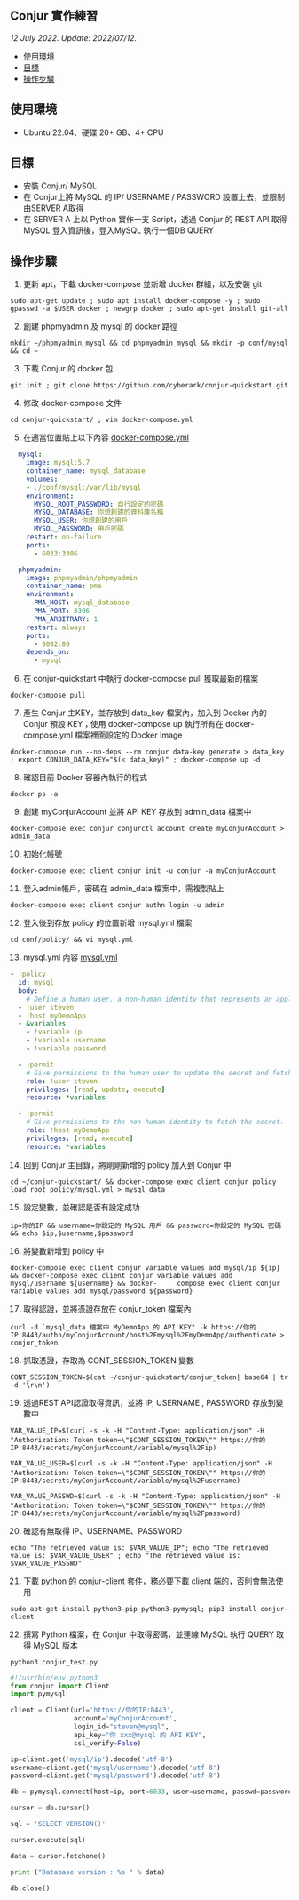 ## Conjur 實作練習

*12 July 2022. Update: 2022/07/12.*

* [使用環境](#env)
* [目標](#target)
* [操作步驟](#procedure)

<h2 id="env">使用環境</h2>

* Ubuntu 22.04、硬碟 20+ GB、4+ CPU

<h2 id="target">目標</h2>

* 安裝 Conjur/ MySQL  
* 在 Conjur上將 MySQL 的 IP/ USERNAME / PASSWORD 設置上去，並限制由SERVER A取得  
* 在 SERVER A 上以 Python 實作一支 Script，透過 Conjur 的 REST API 取得MySQL 登入資訊後，登入MySQL 執行一個DB QUERY  

<h2 id="procedure">操作步驟</h2>

1. 更新 apt，下載 docker-compose 並新增 docker 群組，以及安裝 git

```
sudo apt-get update ; sudo apt install docker-compose -y ; sudo gpasswd -a $USER docker ; newgrp docker ; sudo apt-get install git-all
```

2. 創建 phpmyadmin 及 mysql 的 docker 路徑

```
mkdir ~/phpmyadmin_mysql && cd phpmyadmin_mysql && mkdir -p conf/mysql && cd ~
```

3. 下載 Conjur 的 docker 包

```
git init ; git clone https://github.com/cyberark/conjur-quickstart.git
```

4. 修改 docker-compose 文件

```
cd conjur-quickstart/ ; vim docker-compose.yml
```

5. 在適當位置貼上以下內容 [docker-compose.yml](https://github.com/StevenHsu22/Conjur)

```yml
  mysql:
    image: mysql:5.7
    container_name: mysql_database
    volumes:
    - ./conf/mysql:/var/lib/mysql
    environment:
      MYSQL_ROOT_PASSWORD: 自行設定的密碼
      MYSQL_DATABASE: 你想創建的資料庫名稱
      MYSQL_USER: 你想創建的用戶
      MYSQL_PASSWORD: 用戶密碼
    restart: on-failure
    ports:
      - 6033:3306

  phpmyadmin:
    image: phpmyadmin/phpmyadmin
    container_name: pma
    environment:
      PMA_HOST: mysql_database
      PMA_PORT: 3306
      PMA_ARBITRARY: 1
    restart: always
    ports:
      - 8082:80
    depends_on:
      - mysql
```

6. 在 conjur-quickstart 中執行 docker-compose pull 獲取最新的檔案

```
docker-compose pull
```

7. 產生 Conjur 主KEY，並存放到 data_key 檔案內，加入到 Docker 內的 Conjur 預設 KEY；使用 docker-compose up 執行所有在 docker-compose.yml 檔案裡面設定的 Docker Image

```
docker-compose run --no-deps --rm conjur data-key generate > data_key ; export CONJUR_DATA_KEY="$(< data_key)" ; docker-compose up -d
```


8. 確認目前 Docker 容器內執行的程式

```
docker ps -a
```

9. 創建 myConjurAccount 並將 API KEY 存放到 admin_data 檔案中

```
docker-compose exec conjur conjurctl account create myConjurAccount > admin_data
```

10. 初始化帳號

```
docker-compose exec client conjur init -u conjur -a myConjurAccount
```

11. 登入admin帳戶，密碼在 admin_data 檔案中，需複製貼上

```
docker-compose exec client conjur authn login -u admin
```

12. 登入後到存放 policy 的位置新增 mysql.yml 檔案

```
cd conf/policy/ && vi mysql.yml
```

13. mysql.yml 內容 [mysql.yml](https://github.com/StevenHsu22/Conjur)

```yml
- !policy
  id: mysql
  body:
    # Define a human user, a non-human identity that represents an application, and a secret
  - !user steven
  - !host myDemoApp
  - &variables
    - !variable ip
    - !variable username
    - !variable password

  - !permit
    # Give permissions to the human user to update the secret and fetch the secret.
    role: !user steven
    privileges: [read, update, execute]
    resource: *variables

  - !permit
    # Give permissions to the non-human identity to fetch the secret.
    role: !host myDemoApp
    privileges: [read, execute]
    resource: *variables
```

14. 回到 Conjur 主目錄，將剛剛新增的 policy 加入到 Conjur 中

```
cd ~/conjur-quickstart/ && docker-compose exec client conjur policy load root policy/mysql.yml > mysql_data
```

15. 設定變數，並確認是否有設定成功

```
ip=你的IP && username=你設定的 MySQL 用戶 && password=你設定的 MySQL 密碼 && echo $ip,$username,$password
```

16. 將變數新增到 policy 中

```
docker-compose exec client conjur variable values add mysql/ip ${ip} && docker-compose exec client conjur variable values add mysql/username ${username} && docker-     compose exec client conjur variable values add mysql/password ${password}
```

17. 取得認證，並將憑證存放在 conjur_token 檔案內

```
curl -d `mysql_data 檔案中 MyDemoApp 的 API KEY" -k https://你的IP:8443/authn/myConjurAccount/host%2Fmysql%2FmyDemoApp/authenticate > conjur_token
```

18. 抓取憑證，存取為 CONT_SESSION_TOKEN 變數

```
CONT_SESSION_TOKEN=$(cat ~/conjur-quickstart/conjur_token| base64 | tr -d '\r\n')
```                                                  

19. 透過REST API認證取得資訊，並將 IP, USERNAME , PASSWORD 存放到變數中

```
VAR_VALUE_IP=$(curl -s -k -H "Content-Type: application/json" -H "Authorization: Token token=\"$CONT_SESSION_TOKEN\"" https://你的    IP:8443/secrets/myConjurAccount/variable/mysql%2Fip)
```

```    
VAR_VALUE_USER=$(curl -s -k -H "Content-Type: application/json" -H "Authorization: Token token=\"$CONT_SESSION_TOKEN\"" https://你的IP:8443/secrets/myConjurAccount/variable/mysql%2Fusername)
```

```
VAR_VALUE_PASSWD=$(curl -s -k -H "Content-Type: application/json" -H "Authorization: Token token=\"$CONT_SESSION_TOKEN\"" https://你的IP:8443/secrets/myConjurAccount/variable/mysql%2Fpassword)
```

20. 確認有無取得 IP、USERNAME、PASSWORD

```
echo "The retrieved value is: $VAR_VALUE_IP"; echo "The retrieved value is: $VAR_VALUE_USER" ; echo "The retrieved value is: $VAR_VALUE_PASSWD"
```

21. 下載 python 的 conjur-client 套件，務必要下載 client 端的，否則會無法使用

```
sudo apt-get install python3-pip python3-pymysql; pip3 install conjur-client
```

22. 撰寫 Python 檔案，在 Conjur 中取得密碼，並連線 MySQL 執行 QUERY 取得 MySQL 版本

```
python3 conjur_test.py
```

```python
#!/usr/bin/env python3
from conjur import Client
import pymysql

client = Client(url='https://你的IP:8443',
                account='myConjurAccount',
                login_id="steven@mysql",
                api_key="你 xxx@mysql 的 API KEY",
                ssl_verify=False)

ip=client.get('mysql/ip').decode('utf-8')
username=client.get('mysql/username').decode('utf-8')
password=client.get('mysql/password').decode('utf-8')

db = pymysql.connect(host=ip, port=6033, user=username, passwd=password, db='test', charset='utf8')

cursor = db.cursor()

sql = 'SELECT VERSION()'

cursor.execute(sql)

data = cursor.fetchone()

print ("Database version : %s " % data)

db.close()
```
